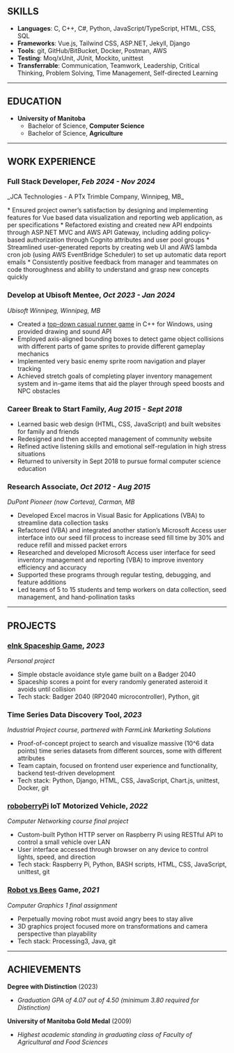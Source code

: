 ## SKILLS

* **Languages**: C, C++, C#, Python, JavaScript/TypeScript, HTML, CSS, SQL
* **Frameworks**: Vue.js, Tailwind CSS, ASP.NET, Jekyll, Django
* **Tools**: git, GitHub/BitBucket, Docker, Postman, AWS
* **Testing**: Moq/xUnit, JUnit, Mockito, unittest
* **Transferrable**: Communication, Teamwork, Leadership, Critical Thinking, Problem Solving, Time Management, Self-directed Learning


__________________
## EDUCATION
* **University of Manitoba**
  * Bachelor of Science, **Computer Science**
  * Bachelor of Science, **Agriculture**


_________________
## WORK EXPERIENCE

### Full Stack Developer, _Feb 2024 - Nov 2024_
<p style="padding:0">_JCA Technologies - A PTx Trimble Company, Winnipeg, MB_</p>
* Ensured project owner’s satisfaction by designing and implementing features for Vue based data visualization and reporting web application, as per specifications 
* Refactored existing and created new API endpoints through ASP.NET MVC and AWS API Gateway, including adding policy-based authorization through Cognito attributes and user pool groups 
* Streamlined user-generated reports by creating web UI and AWS lambda cron job (using AWS EventBridge Scheduler) to set up automatic data report emails 
* Consistently positive feedback from manager and teammates on code thoroughness and ability to understand and grasp new concepts quickly

### Develop at Ubisoft Mentee, _Oct 2023 - Jan 2024_
_Ubisoft Winnipeg, Winnipeg, MB_
* Created a [top-down casual runner game](https://youtu.be/tchyZzhxmv4) in C++ for Windows, using provided drawing and sound API 
* Employed axis-aligned bounding boxes to detect game object collisions with different parts of game sprites to provide different gameplay mechanics 
* Implemented very basic enemy sprite room navigation and player tracking 
* Achieved stretch goals of completing player inventory management system and in-game items that aid the player through speed boosts and NPC obstacles 

### Career Break to Start Family, _Aug 2015 - Sept 2018_
* Learned basic web design (HTML, CSS, JavaScript) and built websites for family and friends
* Redesigned and then accepted management of community website
* Refined active listening skills and emotional self-regulation in high stress situations
* Returned to university in Sept 2018 to pursue formal computer science education

### Research Associate, _Oct 2012 - Aug 2015_
_DuPont Pioneer (now Corteva), Carman, MB_
* Developed Excel macros in Visual Basic for Applications (VBA) to streamline data collection tasks
* Refactored (VBA) and integrated another station’s Microsoft Access user interface into our seed fill process to increase seed fill time by 30% and reduce refill and missed packet errors
* Researched and developed Microsoft Access user interface for seed inventory management and reporting (VBA) to improve inventory efficiency and accuracy
* Supported these programs through regular testing, debugging, and feature additions
* Led teams of 5 to 15 students and temp workers on data collection, seed management, and hand-pollination tasks


_________________
## PROJECTS

### [eInk Spaceship Game](https://github.com/galbrame/badger2040-spaceship), _2023_
_Personal project_
* Simple obstacle avoidance style game built on a Badger 2040
* Spaceship scores a point for every randomly generated asteroid it avoids until collision
* Tech stack: Badger 2040 (RP2040 microcontroller), Python, git

### Time Series Data Discovery Tool, _2023_
_Industrial Project course, partnered with FarmLink Marketing Solutions_
* Proof-of-concept project to search and visualize massive (10^6 data points) time series datasets from different sources, some with different attributes
* Team captain, focused on frontend user experience and functionality, backend test-driven development
* Tech stack: Python, Django, HTML, CSS, JavaScript, Chart.js, unittest, Docker, git

### [roboberryPi](https://github.com/galbrame/roboberryPi) IoT Motorized Vehicle, _2022_
_Computer Networking course final project_
* Custom-built Python HTTP server on Raspberry Pi using RESTful API to control a small vehicle over LAN
* User interface accessed through browser on any device to control lights, speed, and direction
* Tech stack: Raspberry Pi, Python, BASH scripts, HTML, CSS, JavaScript, unittest, git

### [Robot vs Bees](https://github.com/galbrame/RobotVsBees) Game, _2021_
_Computer Graphics 1 final assignment_
* Perpetually moving robot must avoid angry bees to stay alive
* 3D graphics project focused more on transformations and camera perspective than playability
* Tech stack: Processing3, Java, git


_________________
## ACHIEVEMENTS
**Degree with Distinction** (2023)
* _Graduation GPA of 4.07 out of 4.50 (minimum 3.80 required for Distinction)_

**University of Manitoba Gold Medal** (2009)
* _Highest academic standing in graduating class of Faculty of Agricultural and Food Sciences_
